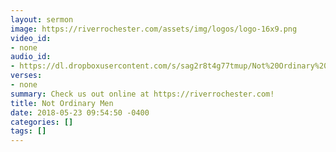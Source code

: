 ```yaml
---
layout: sermon
image: https://riverrochester.com/assets/img/logos/logo-16x9.png
video_id:
- none
audio_id:
- https://dl.dropboxusercontent.com/s/sag2r8t4g77tmup/Not%20Ordinary%20Men.mp3?dl=0
verses:
- none
summary: Check us out online at https://riverrochester.com!
title: Not Ordinary Men
date: 2018-05-23 09:54:50 -0400
categories: []
tags: []
---
```

